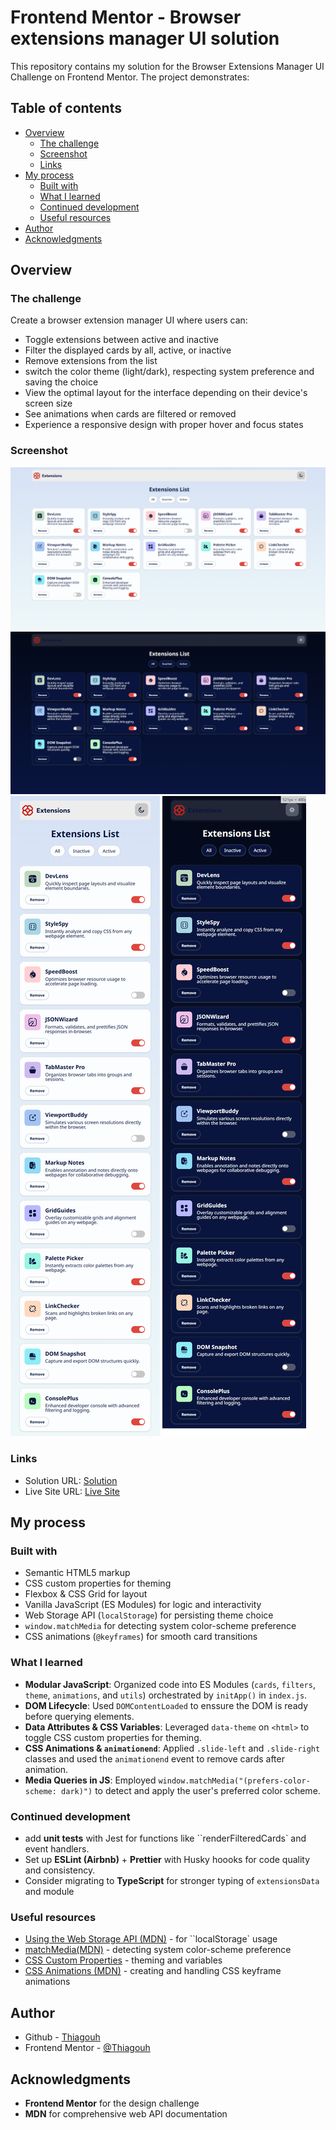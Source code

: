 # Frontend Mentor - Browser extensions manager UI solution

This repository contains my solution for the Browser Extensions Manager UI Challenge on Frontend Mentor. The project demonstrates:

## Table of contents

- [Overview](#overview)
  - [The challenge](#the-challenge)
  - [Screenshot](#screenshot)
  - [Links](#links)
- [My process](#my-process)
  - [Built with](#built-with)
  - [What I learned](#what-i-learned)
  - [Continued development](#continued-development)
  - [Useful resources](#useful-resources)
- [Author](#author)
- [Acknowledgments](#acknowledgments)

## Overview

### The challenge

Create a browser extension manager UI where users can:

- Toggle extensions between active and inactive
- Filter the displayed cards by all, active, or inactive
- Remove extensions from the list
- switch the color theme (light/dark), respecting system preference and saving the choice
- View the optimal layout for the interface depending on their device's screen size
- See animations when cards are filtered or removed
- Experience a responsive design with proper hover and focus states

### Screenshot

![Desktop design light](./design/screenshot/desktop-design-light.png)
![Desktop design dark](./design/screenshot/desktop-design-dark.png)
![Mobile design light](./design/screenshot/mobile-design-light.png)
![Mobile design dark](./design/screenshot/mobile-design-dark.png)

### Links

- Solution URL: [Solution](https://github.com/Thiagouh/browser-extensions-manager-ui)
- Live Site URL: [Live Site](https://your-username.github.io/browser-extensions-manager-ui)

## My process

### Built with

- Semantic HTML5 markup
- CSS custom properties for theming
- Flexbox & CSS Grid for layout
- Vanilla JavaScript (ES Modules) for logic and interactivity
- Web Storage API (`localStorage`) for persisting theme choice
- `window.matchMedia` for detecting system color-scheme preference
- CSS animations (`@keyframes`) for smooth card transitions

### What I learned

- **Modular JavaScript**: Organized code into ES Modules (`cards`, `filters`, `theme`, `animations`, and `utils`) orchestrated by `initApp()` in `index.js`.
- **DOM Lifecycle**: Used `DOMContentLoaded` to enssure the DOM is ready before querying elements.
- **Data Attributes & CSS Variables**: Leveraged `data-theme` on `<html>` to toggle CSS custom properties for theming.
- **CSS Animations & `animationend`**: Applied `.slide-left` and `.slide-right` classes and used the `animationend` event to remove cards after animation.
- **Media Queries in JS**: Employed `window.matchMedia("(prefers-color-scheme: dark)")` to detect and apply the user's preferred color scheme.

### Continued development

- add **unit tests** with Jest for functions like ``renderFilteredCards` and event handlers.
- Set up **ESLint (Airbnb)** + **Prettier** with Husky hoooks for code quality and consistency.
- Consider migrating to **TypeScript** for stronger typing of `extensionsData` and module

### Useful resources

- [Using the Web Storage API (MDN)](https://developer.mozilla.org/en-US/docs/Web/API/Web_Storage_API) - for ``localStorage` usage
- [matchMedia(MDN)](https://developer.mozilla.org/en-US/docs/Web/API/Window/matchMedia) - detecting system color-scheme preference
- [CSS Custom Properties](https://developer.mozilla.org/en-US/docs/Web/CSS/--*) - theming and variables
- [CSS Animations (MDN)](https://developer.mozilla.org/en-US/docs/Web/CSS/animation) - creating and handling CSS keyframe animations

## Author

- Github - [Thiagouh](https://github.com/Thiagouh)
- Frontend Mentor - [@Thiagouh](https://www.frontendmentor.io/profile/Thiagouh)

## Acknowledgments

- **Frontend Mentor** for the design challenge
- **MDN** for comprehensive web API documentation
